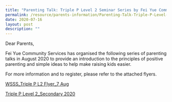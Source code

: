 ```yaml
---
title: "Parenting Talk: Triple P Level 2 Seminar Series by Fei Yue Community Services"
permalink: /resource/parents-information/Parenting-Talk-Triple-P-Level-2-Seminar-by-Fei-Yue-Community-Services
date: 2020-07-16
layout: post
description: ""
---
```

Dear Parents,

Fei Yue Community Services has organised the following series of parenting talks in August 2020 to provide an introduction to the principles of positive parenting and simple ideas to help make raising kids easier.

For more information and to register, please refer to the attached flyers.

[WSSS\_Triple P L2 Flyer\_7 Aug](https://westspringsec.moe.edu.sg/wp-content/uploads/2020/07/WSSS_Triple-P-L2-Flyer_7-Aug.pdf)

[Triple P Level 2\_Secondary 2020](https://westspringsec.moe.edu.sg/wp-content/uploads/2020/07/Triple-P-Level-2_Secondary-2020.pdf)